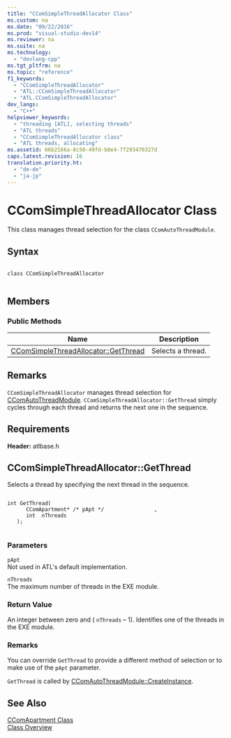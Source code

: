 ```yaml
---
title: "CComSimpleThreadAllocator Class"
ms.custom: na
ms.date: "09/22/2016"
ms.prod: "visual-studio-dev14"
ms.reviewer: na
ms.suite: na
ms.technology: 
  - "devlang-cpp"
ms.tgt_pltfrm: na
ms.topic: "reference"
f1_keywords: 
  - "CComSimpleThreadAllocator"
  - "ATL::CComSimpleThreadAllocator"
  - "ATL.CComSimpleThreadAllocator"
dev_langs: 
  - "C++"
helpviewer_keywords: 
  - "threading [ATL], selecting threads"
  - "ATL threads"
  - "CComSimpleThreadAllocator class"
  - "ATL threads, allocating"
ms.assetid: 66b2166a-8c50-49fd-b8e4-7f293470327d
caps.latest.revision: 16
translation.priority.ht: 
  - "de-de"
  - "ja-jp"
---
```

# CComSimpleThreadAllocator Class
This class manages thread selection for the class `CComAutoThreadModule`.  
  
## Syntax  
  
```  
  
class CComSimpleThreadAllocator  
  
```  
  
## Members  
  
### Public Methods  
  
|Name|Description|  
|----------|-----------------|  
|[CComSimpleThreadAllocator::GetThread](../Topic/CComSimpleThreadAllocator::GetThread.md)|Selects a thread.|  
  
## Remarks  
 `CComSimpleThreadAllocator` manages thread selection for [CComAutoThreadModule](../VS_csharp/ccomautothreadmodule-class.md). `CComSimpleThreadAllocator::GetThread` simply cycles through each thread and returns the next one in the sequence.  
  
## Requirements  
 **Header:** atlbase.h  
  
##  <a name="ccomsimplethreadallocator__getthread"></a>  CComSimpleThreadAllocator::GetThread  
 Selects a thread by specifying the next thread in the sequence.  
  
```  
  
int GetThread(  
      CComApartment* /* pApt */                ,  
      int  nThreads  
   );  
  
```  
  
### Parameters  
 `pApt`  
 Not used in ATL's default implementation.  
  
 `nThreads`  
 The maximum number of threads in the EXE module.  
  
### Return Value  
 An integer between zero and ( `nThreads` – 1). Identifies one of the threads in the EXE module.  
  
### Remarks  
 You can override `GetThread` to provide a different method of selection or to make use of the `pApt` parameter.  
  
 `GetThread` is called by [CComAutoThreadModule::CreateInstance](../Topic/CComAutoThreadModule::CreateInstance.md).  
  
## See Also  
 [CComApartment Class](../VS_csharp/ccomapartment-class.md)   
 [Class Overview](../VS_csharp/atl-class-overview.md)